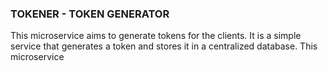 ### TOKENER - TOKEN GENERATOR

This microservice aims to generate tokens for the clients. It is a simple service that generates a token and stores it in a centralized database. This microservice 